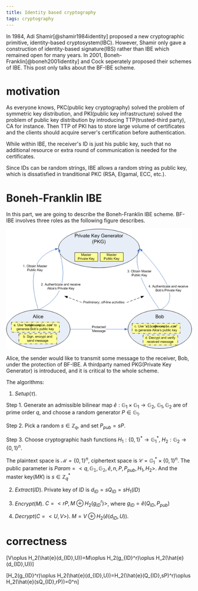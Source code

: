 ```yaml
---
title: Identity based cryptography
tags: cryptography
---
```


In 1984, Adi Shamir[@shamir1984identity] proposed a new cryptographic primitive, identity-based cryptosystem(IBC). However, Shamir only gave a construction of identity-based signature(IBS) rather than IBE which remained open for many years. In 2001, Boneh-Franklin[@boneh2001identity] and Cock seperately proposed their schemes of IBE. This post only talks about the BF-IBE scheme.

# motivation

As everyone knows, PKC(public key cryptography) solved the problem of symmetric key distribution, and PKI(public key infrastructure) solved the problem of public key distribution by introducing TTP(trusted-third party), CA for instance. Then TTP of PKI has to store large volume of certificates and the clients should acquire server's certification before authentication. 

While within IBE, the receiver's ID is just his public key, such that no additional resource or extra round of communication is needed for the certificates.

Since IDs can be random strings, IBE allows a random string as public key, which is dissatisfied in tranditional PKC (RSA, Elgamal, ECC, etc.).

# Boneh-Franklin IBE

In this part, we are going to describe the Boneh-Franklin IBE scheme. BF-IBE involves three roles as the following figure describes.

![ID-based encryption [from wiki](https://en.wikipedia.org/wiki/ID-based_encryption)](/files/Identity_Based_Encryption_Steps.png)

Alice, the sender would like to transmit some message to the receiver, Bob, under the protection of BF-IBE. A thirdparty named PKG(Private Key Generator) is introduced, and it is critical to the whole scheme.

The algorithms:

1. $Setup(\tau)$.

Step 1. Generate an admissible bilinear map $\hat{e}:\mathbb{G}_1\times \mathbb{G}_1\rightarrow \mathbb{G}_2$, $\mathbb{G}_1, \mathbb{G}_2$ are of prime order $q$, and choose a random generator $P\in \mathbb{G}_1$.

Step 2. Pick a random $s\in \mathbb{Z}_q$, and set $P_{pub}=sP$.

Step 3. Choose cryptographic hash functions $H_1:\{0,1\}^\ast \rightarrow \mathbb{G}_1^\ast$, $H_2:\mathbb{G}_2\rightarrow \{0,1\}^n$. 

The plaintext space is $\mathcal{M}=\{0,1\}^n$, ciphertext space is $\mathcal{C}=\mathbb{G}_1^\ast\times\{0,1\}^n$. The public parameter is $Param=<q,\mathbb{G_1},\mathbb{G_2},\hat{e},n,P,P_{pub},H_1,H_2>$. And the master key($MK$) is $s\in \mathbb{Z}_q^\ast$

2. $Extract(ID)$. Private key of $ID$ is $d_{ID}=sQ_{ID}=sH_1(ID)$

3. $Encrypt(M)$. $C=<rP, M\oplus H_2(g_{ID}^r)>$, where $g_{ID}=\hat{e}(Q_{ID}, P_{pub})$

4. $Decrypt(C=<U,V>)$. $M=V\oplus H_2(\hat{e}(d_{ID},U))$.

# correctness

\[V\oplus H_2(\hat{e}(d_{ID},U))=M\oplus H_2(g_{ID}^r)\oplus H_2(\hat{e}(d_{ID},U))\]


\[H_2(g_{ID}^r)\oplus H_2(\hat{e}(d_{ID},U))=H_2(\hat{e}(Q_{ID},sP)^r)\oplus H_2(\hat{e}(sQ_{ID},rP))=0^n\]

